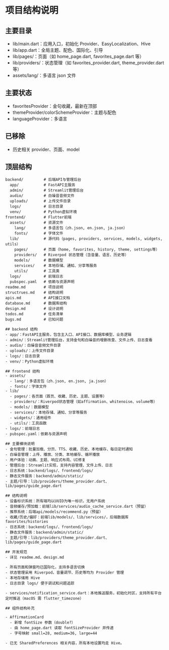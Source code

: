 # 项目结构说明

## 主要目录
- lib/main.dart：应用入口，初始化 Provider、EasyLocalization、Hive
- lib/app.dart：全局主题、配色、国际化、引导
- lib/pages/：页面（如 home_page.dart, favorites_page.dart 等）
- lib/providers/：状态管理（如 favorites_provider.dart, theme_provider.dart 等）
- assets/lang/：多语言 json 文件

## 主要状态
- favoritesProvider：金句收藏，最新在顶部
- themeProvider/colorSchemeProvider：主题与配色
- languageProvider：多语言

## 已移除
- 历史相关 provider、页面、model

## 顶层结构
```
backend/         # 后端API与管理后台
  app/           # FastAPI主服务
  admin/         # Streamlit管理后台
  audio/         # 白噪音音频文件
  uploads/       # 上传文件目录
  logs/          # 日志目录
  venv/          # Python虚拟环境
frontend/        # Flutter前端
  assets/        # 资源文件
    lang/        # 多语言包（zh.json, en.json, ja.json）
    fonts/       # 字体文件
  lib/           # 源代码（pages, providers, services, models, widgets, utils）
    pages/       # 页面（home, favorites, history, theme, settings等）
    providers/   # Riverpod 状态管理（含音量、语言、历史等）
    models/      # 数据模型
    services/    # 本地存储、通知、分享等服务
    utils/       # 工具类
  logs/          # 前端日志
  pubspec.yaml   # 依赖与资源声明
readme.md        # 项目说明
structrues.md    # 结构说明
apis.md          # API接口文档
database.md      # 数据库结构
design.md        # 设计说明
todos.md         # 任务清单
bugs.md          # 已知问题

## backend 结构
- app/：FastAPI主服务，包含主入口、API接口、数据库模型、业务逻辑
- admin/：Streamlit管理后台，支持金句和白噪音的增删改查、文件上传、日志查看
- audio/：白噪音音频文件目录
- uploads/：上传文件目录
- logs/：日志目录
- venv/：Python虚拟环境

## frontend 结构
- assets/
  - lang/：多语言包（zh.json, en.json, ja.json）
  - fonts/：字体文件
- lib/
  - pages/：各页面（首页、收藏、历史、主题、设置等）
  - providers/：Riverpod状态管理（如affirmation、whitenoise、volume等）
  - models/：数据模型
  - services/：本地存储、通知、分享等服务
  - widgets/：通用组件
  - utils/：工具函数
- logs/：前端日志
- pubspec.yaml：依赖与资源声明

## 主要模块说明
- 金句管理：批量加载、分页、TTS、收藏、历史、本地缓存、每日定时通知
- 白噪音管理：上传、播放、分类、本地缓存、循环播放
- 用户体验：动画、主题、响应式布局、UI修复
- 管理后台：Streamlit实现，支持内容管理、文件上传、日志
- 日志系统：backend/logs/、frontend/logs/
- 静态文件服务：backend/admin/static/
- 主题/引导：lib/providers/theme_provider.dart、lib/pages/guide_page.dart

## 结构说明
- 设备标识系统：所有端均以UUID为唯一标识，无用户系统
- 音频缓存/预加载：前端lib/services/audio_cache_service.dart（预留）
- 推荐系统：后端api/models/recommend.py（预留）
- 收藏/历史/偏好：前端lib/models/、lib/services/，后端数据库favorites/histories
- 日志系统：backend/logs/、frontend/logs/
- 静态文件服务：backend/admin/static/
- 主题/引导：lib/providers/theme_provider.dart、lib/pages/guide_page.dart

## 开发规范
- 详见 readme.md、design.md 

- 所有页面和弹窗均已国际化，支持多语言切换
- 状态管理采用 Riverpod，音量调节、历史等均为 Provider 管理
- 本地存储用 Hive
- 日志目录 logs/ 便于调试和问题追踪 

- services/notification_service.dart：本地推送服务，初始化时区，支持所有平台定时推送（macOS 需 flutter_timezone） 

## 组件结构补充

- AffirmationCard
  - 新增 fontSize 参数（double?）
  - 由 home_page.dart 读取 fontSizeProvider 并传递
  - 字号映射 small=28, medium=36, large=44 

- 已无 SharedPreferences 相关内容，所有本地设置均走 Hive。 